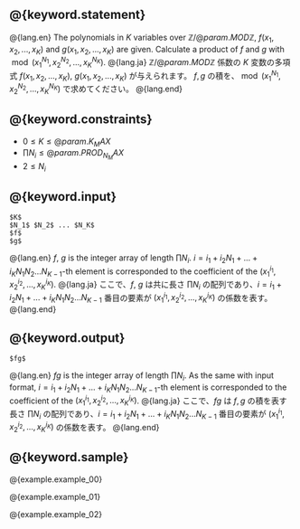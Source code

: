 ## @{keyword.statement}

@{lang.en}
The polynomials in $K$ variables over $\mathbb{Z}/@{param.MOD}\mathbb{Z}$, $f(x_1, x_2, ..., x_K)$ and $g(x_1, x_2, ..., x_K)$ are given.
Calculate a product of $f$ and $g$ with $\bmod (x_1^{N_1}, x_2^{N_2}, ..., x_K^{N_K})$.
@{lang.ja}
$\mathbb{Z}/@{param.MOD}\mathbb{Z}$ 係数の $K$ 変数の多項式 $f(x_1, x_2, ..., x_K)$, $g(x_1, x_2, ..., x_K)$ が与えられます。
$f, g$ の積を、$\bmod (x_1^{N_1}, x_2^{N_2}, ..., x_K^{N_K})$ で求めてください。
@{lang.end}

## @{keyword.constraints}

- $0 \leq K \leq @{param.K_MAX}$
- $\prod N_i \leq @{param.PROD_N_MAX}$
- $2 \leq N_i$

## @{keyword.input}

```
$K$
$N_1$ $N_2$ ... $N_K$
$f$
$g$
```

@{lang.en}
$f$, $g$ is the integer array of length $\prod N_i$. $i = i_1 + i_2 N_1 + ... + i_K N_1 N_2 ... N_{K-1}$-th element is corresponded to the coefficient of the $(x_1^{i_1}, x_2^{i_2}, ..., x_K^{i_K})$.
@{lang.ja}
ここで、$f$, $g$ は共に長さ $\prod N_i$ の配列であり、$i = i_1 + i_2 N_1 + ... + i_K N_1 N_2 ... N_{K-1}$ 番目の要素が $(x_1^{i_1}, x_2^{i_2}, ..., x_K^{i_K})$ の係数を表す。
@{lang.end}

## @{keyword.output}

```
$fg$
```

@{lang.en}
$fg$ is the integer array of length $\prod N_i$. As the same with input format, $i = i_1 + i_2 N_1 + ... + i_K N_1 N_2 ... N_{K-1}$-th element is corresponded to the coefficient of the $(x_1^{i_1}, x_2^{i_2}, ..., x_K^{i_K})$.
@{lang.ja}
ここで、$fg$ は $f, g$ の積を表す長さ $\prod N_i$ の配列であり、$i = i_1 + i_2 N_1 + ... + i_K N_1 N_2 ... N_{K-1}$ 番目の要素が $(x_1^{i_1}, x_2^{i_2}, ..., x_K^{i_K})$ の係数を表す。
@{lang.end}

## @{keyword.sample}

@{example.example_00}

@{example.example_01}

@{example.example_02}
